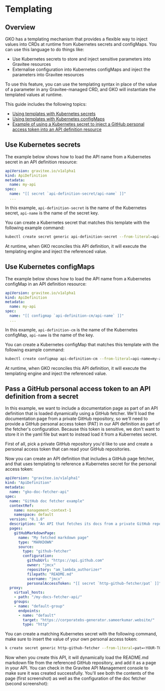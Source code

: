 # Templating

## Overview

GKO has a templating mechanism that provides a flexible way to inject values into CRDs at runtime from Kubernetes secrets and configMaps. You can use this language to do things like:

* Use Kubernetes secrets to store and inject sensitive parameters into Gravitee resources
* Externalise configuration into Kubernetes configMaps and inject the parameters into Gravitee resources

To use this feature, you can use the templating syntax in place of the value of a parameter in any Gravitee-managed CRD, and GKO will instantiate the templated values at runtime.

This guide includes the following topics:

* [Using templates with Kubernetes secrets](templating.md#use-kubernetes-secrets)
* [Using templates with Kubernetes configMaps](templating.md#use-kubernetes-configmaps)
* [Example of using a Kubernetes secret to inject a GitHub personal access token into an API definition resource](templating.md#pass-a-github-personal-access-token-to-an-api-definition-from-a-secret)

## Use Kubernetes secrets

The example below shows how to load the API name from a Kubernetes secret in an API definition resource:

```yaml
apiVersion: gravitee.io/v1alpha1
kind: ApiDefinition
metadata:
  name: my-api
spec:
  name: "[[ secret `api-definition-secret/api-name` ]]"
  ...
```

In this example, `api-definition-secret` is the name of the Kubernetes secret, `api-name` is the name of the secret key.

You can create a Kubernetes secret that matches this template with the following example command:

```bash
kubectl create secret generic api-definition-secret --from-literal=api-name=my-api
```

At runtime, when GKO reconciles this API definition, it will execute the templating engine and inject the referenced value.&#x20;

## Use Kubernetes configMaps

The example below shows how to load the API name from a Kubernetes configMap in an API definition resource:

```yaml
apiVersion: gravitee.io/v1alpha1
kind: ApiDefinition
metadata:
  name: my-api
spec:
  name: "[[ configmap `api-definition-cm/api-name` ]]"
  ...
```

In this example, `api-definition-cm` is the name of the Kubernetes configMap, `api-name` is the name of the key.

You can create a Kubernetes configMap that matches this template with the following example command:

```bash
kubectl create configmap api-definition-cm --from-literal=api-name=my-api
```

At runtime, when GKO reconciles this API definition, it will execute the templating engine and inject the referenced value.&#x20;

## Pass a GitHub personal access token to an API definition from a secret

In this example, we want to include a documentation page as part of an API definition that is loaded dynamically using a GitHub fetcher. We'll load the documentation page from a private GitHub repository, so we'll need to provide a GitHub personal access token (PAT) in our API definition as part of the fetcher's configuration. Because this token is sensitive, we don't want to store it in the yaml file but want to instead load it from a Kubernetes secret.

First of all, pick a private GitHub repository you'd like to use and create a personal access token that can read your GitHub repositories.

Now you can create an API definition that includes a GitHub page fetcher, and that uses templating to reference a Kubernetes secret for the personal access token:

```yaml
apiVersion: "gravitee.io/v1alpha1"
kind: "ApiDefinition"
metadata:
  name: "gko-doc-fetcher-api"
spec:
  name: "GitHub doc fetcher example"
  contextRef:
    name: management-context-1
    namespace: default
  version: "0.1.0"
  description: "An API that fetches its docs from a private GitHub repository."
  pages:
    gitHubMarkdownPage:
      name: "My fetched markdown page"
      type: "MARKDOWN"
      source:
        type: "github-fetcher"
        configuration:
          githubUrl: "https://api.github.com"
          owner: "jmcx"
          repository: "am_lambda_authorizer"
          filepath: "README.md"
          username: "jmcx"
          personalAccessToken: "[[ secret `http-github-fetcher/pat` ]]"
  proxy:
    virtual_hosts:
    - path: "/my-docs-fetcher-api/"
    groups:
    - name: "default-group"
      endpoints:
      - name: "default"
        target: "https://corporatebs-generator.sameerkumar.website/"
        type: "http"
```

You can create a matching Kubernetes secret with the following command, make sure to insert the value of your own personal access token:

```bash
k create secret generic http-github-fetcher --from-literal=pat=<YOUR-TOKEN>
```

Now when you create this API, it will dynamically load the README.md markdown file from the referenced GitHub repository, and add it as a page in your API. You can check in the Gravitee API Management console to make sure it was created successfully. You'll see both the contents of the page (first screenshot) as well as the configuration of the doc fetcher (second screenshot):

<figure><img src="../../4.4/.gitbook/assets/image (14).png" alt=""><figcaption></figcaption></figure>

<figure><img src="../../4.4/.gitbook/assets/image (13).png" alt=""><figcaption></figcaption></figure>





